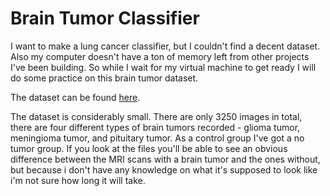 # Brain Tumor Classifier

I want to make a lung cancer classifier, but I couldn't find a decent dataset. Also my computer doesn't 
have a ton of memory left from other projects I've been building. So while I wait for my virtual machine 
to get ready I will do some practice on this brain tumor dataset.

The dataset can be found [here](https://www.kaggle.com/navoneel/brain-mri-images-for-brain-tumor-detection).

The dataset is considerably small. There are only 3250 images in total, there are four different types of brain tumors
recorded - glioma tumor, meningioma tumor, and pituitary tumor. As a control group I've got a no tumor group. If you 
look at the files you'll be able to see an obvious difference between the MRI scans with a brain tumor and the ones 
without, but because i don't have any knowledge on what it's supposed to look like i'm not sure how long it will take.





